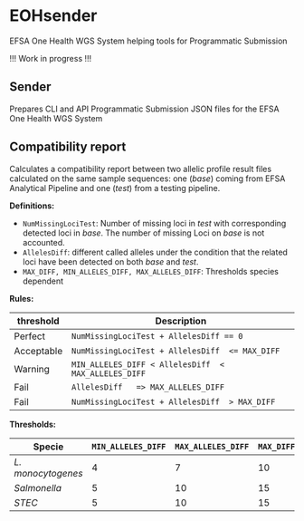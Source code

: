 # EOHsender

EFSA One Health WGS System helping tools for Programmatic Submission

!!! Work  in progress  !!!

## Sender

Prepares CLI and API Programmatic Submission JSON files for the EFSA One Health WGS System



## Compatibility report

Calculates a compatibility report between two allelic profile result files calculated on the same sample sequences: one (*base*) coming from EFSA Analytical Pipeline and one (*test*) from a testing pipeline.

**Definitions:**

* `NumMissingLociTest`: Number of missing loci in *test* with corresponding detected loci in *base*. The number of missing Loci on *base* is not accounted. 
* `AllelesDiff`: different called alleles under the condition that the related loci have been detected on both *base* and *test*.
* `MAX_DIFF, MIN_ALLELES_DIFF, MAX_ALLELES_DIFF`: Thresholds species dependent

**Rules:**

| threshold | Description |
| --- | --- |
| Perfect | `NumMissingLociTest + AllelesDiff == 0` |
| Acceptable | `NumMissingLociTest + AllelesDiff  <= MAX_DIFF` |
| Warning | `MIN_ALLELES_DIFF < AllelesDiff  < MAX_ALLELES_DIFF` |
| Fail | `AllelesDiff   => MAX_ALLELES_DIFF` |
| Fail | `NumMissingLociTest + AllelesDiff  > MAX_DIFF` |

**Thresholds:**

| Specie | `MIN_ALLELES_DIFF` | `MAX_ALLELES_DIFF` | `MAX_DIFF` |
| --- | --- | --- | --- |
| *L. monocytogenes*  | 4 |  7 | 10 | 
| *Salmonella*  | 5 |  10 | 15 | 
| *STEC*  | 5 |  10 | 15 | 


